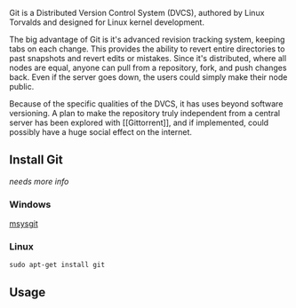 Git is a Distributed Version Control System (DVCS), authored by Linux Torvalds and designed for Linux kernel development. 

The big advantage of Git is it's advanced revision tracking system, keeping tabs on each change. This provides the ability to revert entire directories to past snapshots and revert edits or mistakes. Since it's distributed, where all nodes are equal, anyone can pull from a repository, fork, and push changes back. Even if the server goes down, the users could simply make their node public.

Because of the specific qualities of the DVCS, it has uses beyond software versioning. A plan to make the repository truly independent from a central server has been explored with [[Gittorrent]], and if implemented, could possibly have a huge social effect on the internet.

## Install Git

*needs more info*

### Windows

[msysgit](https://code.google.com/p/msysgit/)

### Linux

    sudo apt-get install git

## Usage
